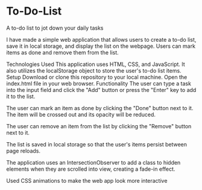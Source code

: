 # To-Do-List
A to-do list to jot down your daily tasks





I have made a simple web application that allows users to create a to-do list, save it in local storage, and display the list on the webpage. Users can mark items as done and remove them from the list.


Technologies Used
This application uses HTML, CSS, and JavaScript. It also utilizes the localStorage object to store the user's to-do list items.
Setup
Download or clone this repository to your local machine.
Open the index.html file in your web browser.
Functionality
The user can type a task into the input field and click the "Add" button or press the "Enter" key to add it to the list.

The user can mark an item as done by clicking the "Done" button next to it. The item will be crossed out and its opacity will be reduced.

The user can remove an item from the list by clicking the "Remove" button next to it.

The list is saved in local storage so that the user's items persist between page reloads.

The application uses an IntersectionObserver to add a class to hidden elements when they are scrolled into view, creating a fade-in effect.

Used CSS animations to make the web app look more interactive

